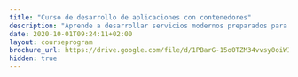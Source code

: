 ```yaml
---
title: "Curso de desarrollo de aplicaciones con contenedores"
description: "Aprende a desarrollar servicios modernos preparados para la era cloud dominando los bloques básicos del software del futuro: los contenedores."
date: 2020-10-01T09:24:11+02:00
layout: courseprogram
brochure_url: https://drive.google.com/file/d/1PBarG-15o0TZM34vvsy0oiWINiP7LKrr/view?usp=sharing
hidden: true
---
```

